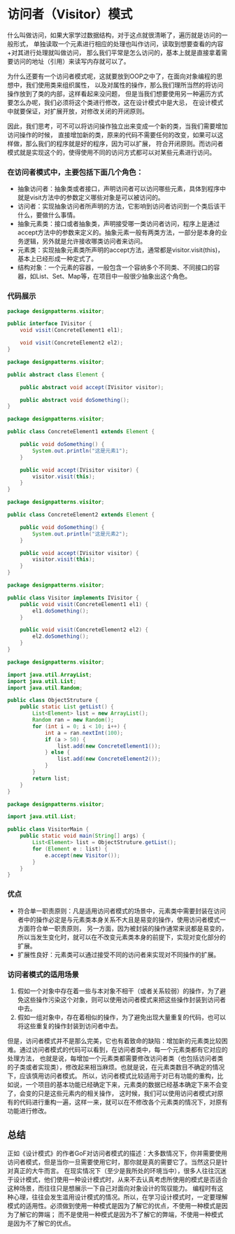  # 访问者（Visitor）模式
 
什么叫做访问，如果大家学过数据结构，对于这点就很清晰了，遍历就是访问的一般形式，
单独读取一个元素进行相应的处理也叫作访问，读取到想要查看的内容+对其进行处理就叫做访问，
那么我们平常是怎么访问的，基本上就是直接拿着需要访问的地址（引用）来读写内存就可以了。

为什么还要有一个访问者模式呢，这就要放到OOP之中了，在面向对象编程的思想中，我们使用类来组织属性，
以及对属性的操作，那么我们理所当然的将访问操作放到了类的内部，这样看起来没问题，
但是当我们想要使用另一种遍历方式要怎么办呢，我们必须将这个类进行修改，这在设计模式中是大忌，
在设计模式中就要保证，对扩展开放，对修改关闭的开闭原则。

因此，我们思考，可不可以将访问操作独立出来变成一个新的类，当我们需要增加访问操作的时候，
直接增加新的类，原来的代码不需要任何的改变，如果可以这样做，那么我们的程序就是好的程序，因为可以扩展，
符合开闭原则。而访问者模式就是实现这个的，使得使用不同的访问方式都可以对某些元素进行访问。
   
   
### 在访问者模式中，主要包括下面几个角色：
   
* 抽象访问者：抽象类或者接口，声明访问者可以访问哪些元素，具体到程序中就是visit方法中的参数定义哪些对象是可以被访问的。
* 访问者：实现抽象访问者所声明的方法，它影响到访问者访问到一个类后该干什么，要做什么事情。
* 抽象元素类：接口或者抽象类，声明接受哪一类访问者访问，程序上是通过accept方法中的参数来定义的。抽象元素一般有两类方法，一部分是本身的业务逻辑，另外就是允许接收哪类访问者来访问。
* 元素类：实现抽象元素类所声明的accept方法，通常都是visitor.visit(this)，基本上已经形成一种定式了。
* 结构对象：一个元素的容器，一般包含一个容纳多个不同类、不同接口的容器，如List、Set、Map等，在项目中一般很少抽象出这个角色。

### 代码展示

```java
package designpatterns.visitor;

public interface IVisitor {
    void visit(ConcreteElement1 el1);

    void visit(ConcreteElement2 el2);
}

```

```java
package designpatterns.visitor;

public abstract class Element {

    public abstract void accept(IVisitor visitor);

    public abstract void doSomething();
}

```

```java
package designpatterns.visitor;

public class ConcreteElement1 extends Element {

    public void doSomething() {
        System.out.println("这是元素1");
    }

    public void accept(IVisitor visitor) {
        visitor.visit(this);
    }
}

```


```java
package designpatterns.visitor;

public class ConcreteElement2 extends Element {

    public void doSomething() {
        System.out.println("这是元素2");
    }

    public void accept(IVisitor visitor) {
        visitor.visit(this);
    }
}

```


```java
package designpatterns.visitor;

public class Visitor implements IVisitor {
    public void visit(ConcreteElement1 el1) {
        el1.doSomething();
    }

    public void visit(ConcreteElement2 el2) {
        el2.doSomething();
    }
}

```


```java
package designpatterns.visitor;

import java.util.ArrayList;
import java.util.List;
import java.util.Random;

public class ObjectStruture {
    public static List getList() {
        List<Element> list = new ArrayList();
        Random ran = new Random();
        for (int i = 0; i < 10; i++) {
            int a = ran.nextInt(100);
            if (a > 50) {
                list.add(new ConcreteElement1());
            } else {
                list.add(new ConcreteElement2());
            }
        }
        return list;
    }
}

```


```java
package designpatterns.visitor;

import java.util.List;

public class VisitorMain {
    public static void main(String[] args) {
        List<Element> list = ObjectStruture.getList();
        for (Element e : list) {
            e.accept(new Visitor());
        }
    }
}

```


### 优点
   
* 符合单一职责原则：凡是适用访问者模式的场景中，元素类中需要封装在访问者中的操作必定是与元素类本身关系不大且是易变的操作，使用访问者模式一方面符合单一职责原则，
   另一方面，因为被封装的操作通常来说都是易变的，所以当发生变化时，就可以在不改变元素类本身的前提下，实现对变化部分的扩展。
* 扩展性良好：元素类可以通过接受不同的访问者来实现对不同操作的扩展。

### 访问者模式的适用场景
   
1. 假如一个对象中存在着一些与本对象不相干（或者关系较弱）的操作，为了避免这些操作污染这个对象，则可以使用访问者模式来把这些操作封装到访问者中去。
2. 假如一组对象中，存在着相似的操作，为了避免出现大量重复的代码，也可以将这些重复的操作封装到访问者中去。
   
但是，访问者模式并不是那么完美，它也有着致命的缺陷：增加新的元素类比较困难。通过访问者模式的代码可以看到，在访问者类中，每一个元素类都有它对应的处理方法，
也就是说，每增加一个元素类都需要修改访问者类（也包括访问者类的子类或者实现类），修改起来相当麻烦。也就是说，在元素类数目不确定的情况下，应该慎用访问者模式。
所以，访问者模式比较适用于对已有功能的重构，比如说，一个项目的基本功能已经确定下来，元素类的数据已经基本确定下来不会变了，会变的只是这些元素内的相关操作，
这时候，我们可以使用访问者模式对原有的代码进行重构一遍，这样一来，就可以在不修改各个元素类的情况下，对原有功能进行修改。
   
## 总结

正如《设计模式》的作者GoF对访问者模式的描述：大多数情况下，你并需要使用访问者模式，但是当你一旦需要使用它时，那你就是真的需要它了。当然这只是针对真正的大牛而言。
在现实情况下（至少是我所处的环境当中），很多人往往沉迷于设计模式，他们使用一种设计模式时，从来不去认真考虑所使用的模式是否适合这种场景，而往往只是想展示一下自己对面向对象设计的驾驭能力。
编程时有这种心理，往往会发生滥用设计模式的情况。所以，在学习设计模式时，一定要理解模式的适用性。必须做到使用一种模式是因为了解它的优点，不使用一种模式是因为了解它的弊端；
而不是使用一种模式是因为不了解它的弊端，不使用一种模式是因为不了解它的优点。
